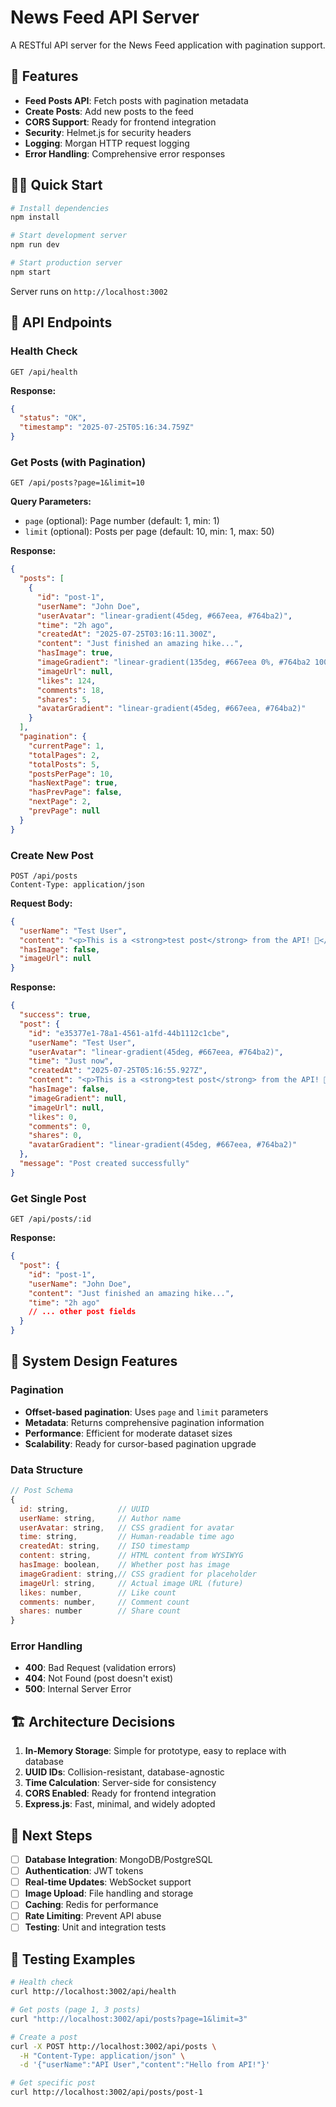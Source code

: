 # News Feed API Server

A RESTful API server for the News Feed application with pagination support.

## 🚀 Features

- **Feed Posts API**: Fetch posts with pagination metadata
- **Create Posts**: Add new posts to the feed
- **CORS Support**: Ready for frontend integration
- **Security**: Helmet.js for security headers
- **Logging**: Morgan HTTP request logging
- **Error Handling**: Comprehensive error responses

## 🏃‍♂️ Quick Start

```bash
# Install dependencies
npm install

# Start development server
npm run dev

# Start production server
npm start
```

Server runs on `http://localhost:3002`

## 📡 API Endpoints

### Health Check

```http
GET /api/health
```

**Response:**

```json
{
  "status": "OK",
  "timestamp": "2025-07-25T05:16:34.759Z"
}
```

### Get Posts (with Pagination)

```http
GET /api/posts?page=1&limit=10
```

**Query Parameters:**

- `page` (optional): Page number (default: 1, min: 1)
- `limit` (optional): Posts per page (default: 10, min: 1, max: 50)

**Response:**

```json
{
  "posts": [
    {
      "id": "post-1",
      "userName": "John Doe",
      "userAvatar": "linear-gradient(45deg, #667eea, #764ba2)",
      "time": "2h ago",
      "createdAt": "2025-07-25T03:16:11.300Z",
      "content": "Just finished an amazing hike...",
      "hasImage": true,
      "imageGradient": "linear-gradient(135deg, #667eea 0%, #764ba2 100%)",
      "imageUrl": null,
      "likes": 124,
      "comments": 18,
      "shares": 5,
      "avatarGradient": "linear-gradient(45deg, #667eea, #764ba2)"
    }
  ],
  "pagination": {
    "currentPage": 1,
    "totalPages": 2,
    "totalPosts": 5,
    "postsPerPage": 10,
    "hasNextPage": true,
    "hasPrevPage": false,
    "nextPage": 2,
    "prevPage": null
  }
}
```

### Create New Post

```http
POST /api/posts
Content-Type: application/json
```

**Request Body:**

```json
{
  "userName": "Test User",
  "content": "<p>This is a <strong>test post</strong> from the API! 🎉</p>",
  "hasImage": false,
  "imageUrl": null
}
```

**Response:**

```json
{
  "success": true,
  "post": {
    "id": "e35377e1-78a1-4561-a1fd-44b1112c1cbe",
    "userName": "Test User",
    "userAvatar": "linear-gradient(45deg, #667eea, #764ba2)",
    "time": "Just now",
    "createdAt": "2025-07-25T05:16:55.927Z",
    "content": "<p>This is a <strong>test post</strong> from the API! 🎉</p>",
    "hasImage": false,
    "imageGradient": null,
    "imageUrl": null,
    "likes": 0,
    "comments": 0,
    "shares": 0,
    "avatarGradient": "linear-gradient(45deg, #667eea, #764ba2)"
  },
  "message": "Post created successfully"
}
```

### Get Single Post

```http
GET /api/posts/:id
```

**Response:**

```json
{
  "post": {
    "id": "post-1",
    "userName": "John Doe",
    "content": "Just finished an amazing hike...",
    "time": "2h ago"
    // ... other post fields
  }
}
```

## 🔧 System Design Features

### Pagination

- **Offset-based pagination**: Uses `page` and `limit` parameters
- **Metadata**: Returns comprehensive pagination information
- **Performance**: Efficient for moderate dataset sizes
- **Scalability**: Ready for cursor-based pagination upgrade

### Data Structure

```javascript
// Post Schema
{
  id: string,           // UUID
  userName: string,     // Author name
  userAvatar: string,   // CSS gradient for avatar
  time: string,         // Human-readable time ago
  createdAt: string,    // ISO timestamp
  content: string,      // HTML content from WYSIWYG
  hasImage: boolean,    // Whether post has image
  imageGradient: string,// CSS gradient for placeholder
  imageUrl: string,     // Actual image URL (future)
  likes: number,        // Like count
  comments: number,     // Comment count
  shares: number        // Share count
}
```

### Error Handling

- **400**: Bad Request (validation errors)
- **404**: Not Found (post doesn't exist)
- **500**: Internal Server Error

## 🏗️ Architecture Decisions

1. **In-Memory Storage**: Simple for prototype, easy to replace with database
2. **UUID IDs**: Collision-resistant, database-agnostic
3. **Time Calculation**: Server-side for consistency
4. **CORS Enabled**: Ready for frontend integration
5. **Express.js**: Fast, minimal, and widely adopted

## 🔄 Next Steps

- [ ] **Database Integration**: MongoDB/PostgreSQL
- [ ] **Authentication**: JWT tokens
- [ ] **Real-time Updates**: WebSocket support
- [ ] **Image Upload**: File handling and storage
- [ ] **Caching**: Redis for performance
- [ ] **Rate Limiting**: Prevent API abuse
- [ ] **Testing**: Unit and integration tests

## 🧪 Testing Examples

```bash
# Health check
curl http://localhost:3002/api/health

# Get posts (page 1, 3 posts)
curl "http://localhost:3002/api/posts?page=1&limit=3"

# Create a post
curl -X POST http://localhost:3002/api/posts \
  -H "Content-Type: application/json" \
  -d '{"userName":"API User","content":"Hello from API!"}'

# Get specific post
curl http://localhost:3002/api/posts/post-1
```
